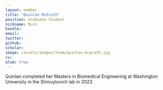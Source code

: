 ```yaml
---
layout: member
title: "Quinlan McGrath"
position: Graduate Student
nickname: Quin
handle: 
email: 
twitter: 
github: 
scholar: 
image: /assets/images/team/quinlan-mcgrath.jpg
cv: 
alum: true
---
```

Quinlan completed her Masters in Biomedical Engineering at Washington University in the Shmuylovich lab in 2023. 